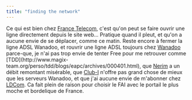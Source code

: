 ```yaml
---
title: "finding the network"
---
```


Ce qui est bien chez [France Telecom](http://www.francetelecom.fr), c'est
qu'on peut se faire ouvrir une ligne directement depuis le site web...
Pratique quand il pleut, et qu'on a aucune envie de se déplacer, comme ce
matin. Reste encore à fermer la ligne ADSL Wanadoo, et rouvrir une ligne ADSL
toujours chez [Wanadoo](http://www.wanadoo.fr) parce-que, je n'ai pas trop
envie de tenter Free pour me retrouver comme [TDD](http://www.magix-
team.org/perso/tdd/blogs/eapc/archives/000401.html), que
[Nerim](http://www.nerim.fr) a un débit remontant misérable, que
[Club-I](http://www.club-internet.fr) n'offre pas grand chose de mieux que les
serveurs Wanadoo, et que j'ai aucune envie de m'abonner chez
[LDCom](http://www.ldcom.fr). Ca fait plein de raison pour choisir le FAI avec
le portail le plus moche et bordelique de France.

